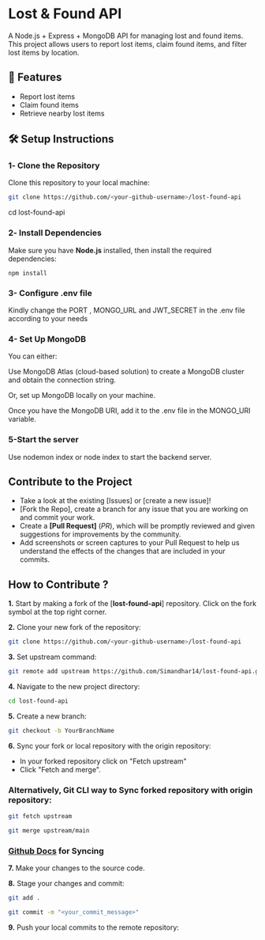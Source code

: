 # Lost & Found API

A Node.js + Express + MongoDB API for managing lost and found items. This project allows users to report lost items, claim found items, and filter lost items by location.

## 🚀 Features

- Report lost items
- Claim found items
- Retrieve nearby lost items

## 🛠️ Setup Instructions

### 1️- Clone the Repository

Clone this repository to your local machine:
```bash
git clone https://github.com/<your-github-username>/lost-found-api
```

cd lost-found-api

### 2️- Install Dependencies

Make sure you have **Node.js** installed, then install the required dependencies:
```
npm install

```

### 3- Configure .env file
Kindly change the PORT , MONGO_URL and JWT_SECRET in the .env file according to your needs

### 4- Set Up MongoDB

You can either:

Use MongoDB Atlas (cloud-based solution) to create a MongoDB cluster and obtain the connection string.

Or, set up MongoDB locally on your machine.

Once you have the MongoDB URI, add it to the .env file in the MONGO_URI variable.

### 5-Start the server

Use nodemon index or node index to start the backend server.

## Contribute to the Project

- Take a look at the existing [Issues]<!--(https://github.com/Simandhar14/lost-found-api)--> or [create a new issue]<!--(https://github.com/Simandhar14/lost-found-api/issues/new/choose)-->!
- [Fork the Repo]<!--(https://github.com/Simandhar14/lost-found-api/fork)-->, create a branch for any issue that you are working on and commit your work.
- Create a **[Pull Request]<!--(https://github.com/Simandhar14/lost-found-api/compare)-->** (_PR_), which will be promptly reviewed and given suggestions for improvements by the community.
- Add screenshots or screen captures to your Pull Request to help us understand the effects of the changes that are included in your commits.
## How to Contribute ?

**1.** Start by making a fork of the [**lost-found-api**]<!--(https://github.com/Simandhar14/lost-found-api)--> repository. Click on the fork  symbol at the top right corner.

**2.** Clone your new fork of the repository:

```bash
git clone https://github.com/<your-github-username>/lost-found-api
```

**3.** Set upstream command:

```bash
git remote add upstream https://github.com/Simandhar14/lost-found-api.git
```

**4.** Navigate to the new project directory:

```bash
cd lost-found-api
```

**5.** Create a new branch:

```bash
git checkout -b YourBranchName
```

**6.** Sync your fork or local repository with the origin repository:

- In your forked repository click on "Fetch upstream"
- Click "Fetch and merge".

### Alternatively, Git CLI way to Sync forked repository with origin repository:

```bash
git fetch upstream
```

```bash
git merge upstream/main
```

### [Github Docs](https://docs.github.com/en/github/collaborating-with-pull-requests/addressing-merge-conflicts/resolving-a-merge-conflict-on-github) for Syncing

**7.** Make your changes to the source code.

**8.** Stage your changes and commit:

```bash
git add .
```

```bash
git commit -m "<your_commit_message>"
```

**9.** Push your local commits to the remote repository:

```bash
